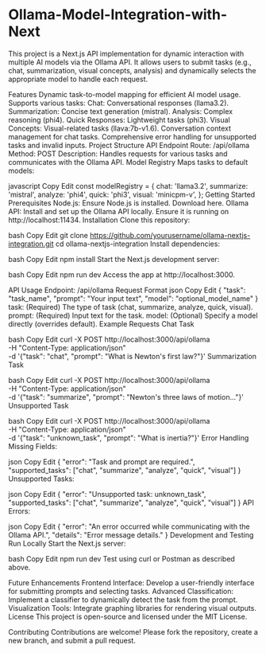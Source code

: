 # Ollama-Model-Integration-with-Next
This project is a Next.js API implementation for dynamic interaction with multiple AI models via the Ollama API. It allows users to submit tasks (e.g., chat, summarization, visual concepts, analysis) and dynamically selects the appropriate model to handle each request.

Features
Dynamic task-to-model mapping for efficient AI model usage.
Supports various tasks:
Chat: Conversational responses (llama3.2).
Summarization: Concise text generation (mistral).
Analysis: Complex reasoning (phi4).
Quick Responses: Lightweight tasks (phi3).
Visual Concepts: Visual-related tasks (llava:7b-v1.6).
Conversation context management for chat tasks.
Comprehensive error handling for unsupported tasks and invalid inputs.
Project Structure
API Endpoint
Route: /api/ollama
Method: POST
Description: Handles requests for various tasks and communicates with the Ollama API.
Model Registry
Maps tasks to default models:

javascript
Copy
Edit
const modelRegistry = {
  chat: 'llama3.2',
  summarize: 'mistral',
  analyze: 'phi4',
  quick: 'phi3',
  visual: 'minicpm-v',
};
Getting Started
Prerequisites
Node.js: Ensure Node.js is installed. Download here.
Ollama API: Install and set up the Ollama API locally. Ensure it is running on http://localhost:11434.
Installation
Clone this repository:

bash
Copy
Edit
git clone https://github.com/yourusername/ollama-nextjs-integration.git
cd ollama-nextjs-integration
Install dependencies:

bash
Copy
Edit
npm install
Start the Next.js development server:

bash
Copy
Edit
npm run dev
Access the app at http://localhost:3000.

API Usage
Endpoint: /api/ollama
Request Format
json
Copy
Edit
{
  "task": "task_name",
  "prompt": "Your input text",
  "model": "optional_model_name"
}
task: (Required) The type of task (chat, summarize, analyze, quick, visual).
prompt: (Required) Input text for the task.
model: (Optional) Specify a model directly (overrides default).
Example Requests
Chat Task

bash
Copy
Edit
curl -X POST http://localhost:3000/api/ollama \
-H "Content-Type: application/json" \
-d '{"task": "chat", "prompt": "What is Newton\'s first law?"}'
Summarization Task

bash
Copy
Edit
curl -X POST http://localhost:3000/api/ollama \
-H "Content-Type: application/json" \
-d '{"task": "summarize", "prompt": "Newton\'s three laws of motion..."}'
Unsupported Task

bash
Copy
Edit
curl -X POST http://localhost:3000/api/ollama \
-H "Content-Type: application/json" \
-d '{"task": "unknown_task", "prompt": "What is inertia?"}'
Error Handling
Missing Fields:

json
Copy
Edit
{
  "error": "Task and prompt are required.",
  "supported_tasks": ["chat", "summarize", "analyze", "quick", "visual"]
}
Unsupported Tasks:

json
Copy
Edit
{
  "error": "Unsupported task: unknown_task",
  "supported_tasks": ["chat", "summarize", "analyze", "quick", "visual"]
}
API Errors:

json
Copy
Edit
{
  "error": "An error occurred while communicating with the Ollama API.",
  "details": "Error message details."
}
Development and Testing
Run Locally
Start the Next.js server:

bash
Copy
Edit
npm run dev
Test using curl or Postman as described above.

Future Enhancements
Frontend Interface: Develop a user-friendly interface for submitting prompts and selecting tasks.
Advanced Classification: Implement a classifier to dynamically detect the task from the prompt.
Visualization Tools: Integrate graphing libraries for rendering visual outputs.
License
This project is open-source and licensed under the MIT License.

Contributing
Contributions are welcome! Please fork the repository, create a new branch, and submit a pull request.
